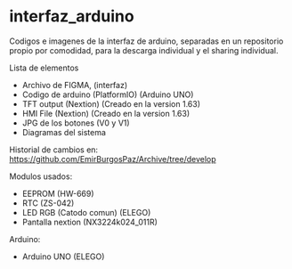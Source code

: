 # interfaz_arduino

Codigos e imagenes de la interfaz de arduino, separadas en un repositorio propio por comodidad, para la descarga individual y el sharing individual.

Lista de elementos
- Archivo de FIGMA, (interfaz)
- Codigo de arduino (PlatformIO) (Arduino UNO)
- TFT output (Nextion) (Creado en la version 1.63)
- HMI File (Nextion) (Creado en la version 1.63)
- JPG de los botones (V0 y V1)
- Diagramas del sistema

 
Historial de cambios en:  https://github.com/EmirBurgosPaz/Archive/tree/develop

Modulos usados:
- EEPROM (HW-669)
- RTC (ZS-042)
- LED RGB (Catodo comun) (ELEGO)
- Pantalla nextion (NX3224k024_011R)

Arduino:
- Arduino UNO (ELEGO)
